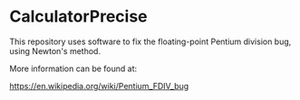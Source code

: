 # CalculatorPrecise

This repository uses software to fix the floating-point Pentium division bug, using Newton's method.

More information can be found at:

https://en.wikipedia.org/wiki/Pentium_FDIV_bug


